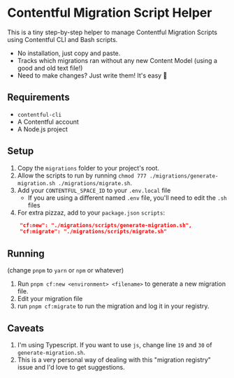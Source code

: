 # Contentful Migration Script Helper

This is a tiny step-by-step helper to manage Contentful Migration Scripts using Contentful CLI and Bash scripts.

- No installation, just copy and paste.
- Tracks which migrations ran without any new Content Model (using a good and old text file!)
- Need to make changes? Just write them! It's easy 🎉

## Requirements

- `contentful-cli`
- A Contentful account
- A Node.js project

## Setup

1. Copy the `migrations` folder to your project's root.
2. Allow the scripts to run by running `chmod 777 ./migrations/generate-migration.sh ./migrations/migrate.sh`.
3. Add your `CONTENTFUL_SPACE_ID` to your `.env.local` file
   - If you are using a different named `.env` file, you'll need to edit the `.sh` files
4. For extra pizzaz, add to your `package.json` `scripts`:

```json
    "cf:new": "./migrations/scripts/generate-migration.sh",
    "cf:migrate": "./migrations/scripts/migrate.sh"
```

## Running

(change `pnpm` to `yarn` or `npm` or whatever)

1. Run `pnpm cf:new <environment> <filename>` to generate a new migration file.
2. Edit your migration file
3. run `pnpm cf:migrate` to run the migration and log it in your registry.

## Caveats

1. I'm using Typescript. If you want to use `js`, change line `19` and `30` of `generate-migration.sh`.
2. This is a very personal way of dealing with this "migration registry" issue and I'd love to get suggestions.
